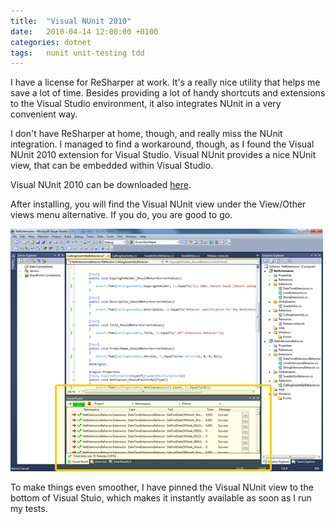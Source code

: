 ```yaml
---
title:	"Visual NUnit 2010"
date:	2010-04-14 12:00:00 +0100
categories: dotnet
tags: 	nunit unit-testing tdd
---
```



I have a license for ReSharper at work. It's a really nice utility that helps me
save a lot of time. Besides providing a lot of handy shortcuts and extensions to
the Visual Studio environment, it also integrates NUnit in a very convenient way.

I don't have ReSharper at home, though, and really miss the NUnit integration. I
managed to find a workaround, though, as I found the Visual NUnit 2010 extension
for Visual Studio. Visual NUnit provides a nice NUnit view, that can be embedded
within Visual Studio.

Visual NUnit 2010 can be downloaded [here](http://visualstudiogallery.msdn.microsoft.com/en-us/c8164c71-0836-4471-80ce-633383031099).

After installing, you will find the Visual NUnit view under the View/Other views
menu alternative. If you do, you are good to go.

![Visual NUnit](/assets/img/blog/2010-04-14.png)

To make things even smoother, I have pinned the Visual NUnit view to the bottom
of Visual Stuio, which makes it instantly available as soon as I run my tests.